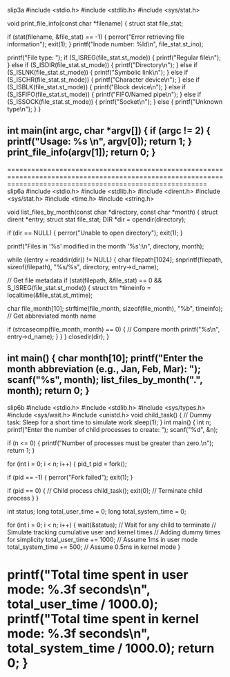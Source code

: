 slip3a
#include <stdio.h>
#include <stdlib.h>
#include <sys/stat.h>

void print_file_info(const char *filename) {
struct stat file_stat;

if (stat(filename, &file_stat) == -1) {
perror("Error retrieving file information");
exit(1);
}
printf("Inode number: %ld\n", file_stat.st_ino);

printf("File type: ");
if (S_ISREG(file_stat.st_mode)) {
printf("Regular file\n");
} else if (S_ISDIR(file_stat.st_mode)) {
printf("Directory\n");
} else if (S_ISLNK(file_stat.st_mode)) {
printf("Symbolic link\n");
} else if (S_ISCHR(file_stat.st_mode)) {
printf("Character device\n");
} else if (S_ISBLK(file_stat.st_mode)) {
printf("Block device\n");
} else if (S_ISFIFO(file_stat.st_mode)) {
printf("FIFO/Named pipe\n");
} else if (S_ISSOCK(file_stat.st_mode)) {
printf("Socket\n");
} else {
printf("Unknown type\n");
}
}

int main(int argc, char *argv[]) {
if (argc != 2) {
printf("Usage: %s <filename>\n", argv[0]);
return 1;
}
print_file_info(argv[1]);
return 0;
}
---------------------------------------------------------------------------------------------------------------------------------------------------------------------

==============================================================================================================================================================
slip6a
#include <stdio.h>
#include <stdlib.h>
#include <dirent.h>
#include <sys/stat.h>
#include <time.h>
#include <string.h>

void list_files_by_month(const char *directory, const char *month) {
    struct dirent *entry;
    struct stat file_stat;
    DIR *dir = opendir(directory);

if (dir == NULL) {
perror("Unable to open directory");
exit(1);
}

printf("Files in '%s' modified in the month '%s':\n", directory, month);

while ((entry = readdir(dir)) != NULL) {
char filepath[1024];
snprintf(filepath, sizeof(filepath), "%s/%s", directory, entry->d_name);

// Get file metadata
if (stat(filepath, &file_stat) == 0 && S_ISREG(file_stat.st_mode)) {
struct tm *timeinfo = localtime(&file_stat.st_mtime);

char file_month[10];
strftime(file_month, sizeof(file_month), "%b", timeinfo); // Get abbreviated month name

if (strcasecmp(file_month, month) == 0) { // Compare month
 printf("%s\n", entry->d_name);
}
}
}
closedir(dir);
}

int main() {
char month[10];
printf("Enter the month abbreviation (e.g., Jan, Feb, Mar): ");
scanf("%s", month);
list_files_by_month(".", month);
return 0;
}
-----------------------------------------------------------------------------------------------------------------------------------------------------
slip6b
#include <stdio.h>
#include <stdlib.h>
#include <sys/types.h>
#include <sys/wait.h>
#include <unistd.h>
void child_task() {
    // Dummy task: Sleep for a short time to simulate work
    sleep(1);
}
int main() {
int n;
printf("Enter the number of child processes to create: ");
scanf("%d", &n);

if (n <= 0) {
printf("Number of processes must be greater than zero.\n");
return 1;
}

for (int i = 0; i < n; i++) {
pid_t pid = fork();

if (pid == -1) {
perror("Fork failed");
exit(1);
}

if (pid == 0) {
// Child process
child_task();
            exit(0); // Terminate child process
        }
    }

int status;
long total_user_time = 0;
long total_system_time = 0;

    
for (int i = 0; i < n; i++) {
wait(&status); // Wait for any child to terminate
// Simulate tracking cumulative user and kernel times
// Adding dummy times for simplicity
total_user_time += 1000;  // Assume 1ms in user mode
total_system_time += 500; // Assume 0.5ms in kernel mode
}

printf("Total time spent in user mode: %.3f seconds\n", total_user_time / 1000.0);
printf("Total time spent in kernel mode: %.3f seconds\n", total_system_time / 1000.0);
return 0;
}
=================================================================================================================================================================
